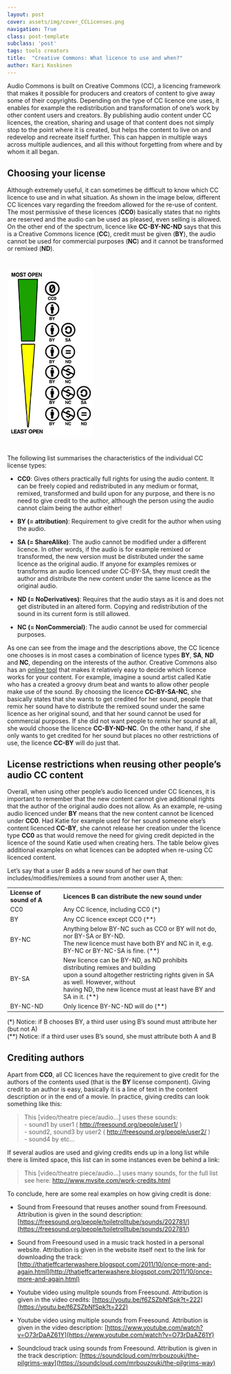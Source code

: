 ```yaml
---
layout: post
cover: assets/img/cover_CCLicenses.png
navigation: True
class: post-template
subclass: 'post'
tags: tools creators
title:  "Creative Commons: What licence to use and when?"
author: Kari Koskinen
---
```


Audio Commons is built on Creative Commons (CC), a licencing framework that makes it possible for producers and creators of content to give away some of their copyrights. Depending on the type of CC licence one uses, it enables for example the redistribution and transformation of one’s work by other content users and creators. By publishing audio content under CC licences, the creation, sharing and usage of that content does not simply stop to the point where it is created, but helps the content to live on and redevelop and recreate itself further. This can happen in multiple ways across multiple audiences, and all this without forgetting from where and by whom it all began.

## Choosing your license

Although extremely useful, it can sometimes be difficult to know which CC licence to use and in what situation. As shown in the image below, different CC licences vary regarding the freedom allowed for the re-use of content. The most permissive of these licences (**CC0**) basically states that no rights are reserved and the audio can be used as pleased, even selling is allowed. On the other end of the spectrum, licence like **CC-BY-NC-ND** says that this is a Creative Commons licence (**CC**), credit must be given (**BY**), the audio cannot be used for commercial purposes (**NC**) and it cannot be transformed or remixed (**ND**).

<img style="margin:auto;margin-bottom:25px;margin-top:25px;max-width:200px;" class="img-responsive" src="/assets/img/cc_openness.png" alt="Openness levels of Creative Commons Licenses">

The following list summarises the characteristics of the individual CC license types: 

 * **CC0**: Gives others practically full rights for using the audio content. It can be freely copied and redistributed in any medium or format, remixed, transformed and build upon for any purpose, and there is no need to give credit to the author, although the person using the audio cannot claim being the author either! 

 * **BY (= attribution)**: Requirement to give credit for the author when using the audio.

 * **SA (= ShareAlike)**: The audio cannot be modified under a different licence. In other words, if the audio is for example remixed or transformed, the new version must be distributed under the same licence as the original audio. If anyone for examples remixes or transforms an audio licenced under CC-BY-SA, they must credit the author and distribute the new content under the same licence as the original audio.

 * **ND (= NoDerivatives)**: Requires that the audio stays as it is and does not get distributed in an altered form. Copying and redistribution of the sound in its current form is still allowed. 

 * **NC (= NonCommercial)**: The audio cannot be used for commercial purposes.


As one can see from the image and the descriptions above, the CC licence one chooses is in most cases a combination of licence types **BY**, **SA**, **ND** and **NC**, depending on the interests of the author. Creative Commons also has an [online tool](https://creativecommons.org/choose/) that makes it relatively easy to decide which licence works for your content. For example, imagine a sound artist called Katie who has a created a groovy drum beat and wants to allow other people make use of the sound. By choosing the licence **CC-BY-SA-NC**, she basically states that she wants to get credited for her sound, people that remix her sound have to distribute the remixed sound under the same licence as her original sound, and that her sound cannot be used for commercial purposes. If she did not want people to remix her sound at all, she would choose the licence **CC-BY-ND-NC**. On the other hand, if she only wants to get credited for her sound but places no other restrictions of use, the licence **CC-BY** will do just that. 


## License restrictions when reusing other people’s audio CC content

Overall, when using other people’s audio licenced under CC licences, it is important to remember that the new content cannot give additional rights that the author of the original audio does not allow. As an example, re-using audio licenced under **BY** means that the new content cannot be licenced under **CC0**. Had Katie for example used for her sound someone else’s content licenced **CC-BY**, she cannot release her creation under the licence type **CC0** as that would remove the need for giving credit depicted in the licence of the sound Katie used when creating hers. The table below gives additional examples on what licences can be adopted when re-using CC licenced content. 

Let’s say that a user B adds a new sound of her own that includes/modifies/remixes a sound from another user A, then:

<table>
<tr>
    <td><b>License of sound of A</b></td>
    <td><b>Licences B can distribute the new sound under</b></td>
</tr>
<tr>
    <td>CC0</td>
    <td>Any CC licence, including CC0 (*)</td>
</tr>
<tr>
    <td>BY</td>
    <td>Any CC licence except CC0 (**)</td>
</tr>
<tr>
    <td>BY-NC</td>
    <td>Anything below BY-NC such as CC0 or BY will not do, nor BY-SA or BY-ND. <br>The new licence must have both BY and NC in it, e.g. BY-NC or BY-NC-SA is fine. (**)</td>
</tr>
<tr>
    <td>BY-SA</td>
    <td>New licence can be BY-ND, as ND prohibits distributing remixes and building <br>upon a sound altogether restricting rights given in SA as well. However, without <br>having ND, the new licence must at least have BY and SA in it. (**)</td>
</tr>
<tr>
    <td>BY-NC-ND</td>
    <td>Only licence BY-NC-ND will do (**)</td>
</tr>
</table>

(*) Notice: if B chooses BY, a third user using B’s sound must attribute her (but not A)
<br>(**) Notice: if a third user uses B’s sound, she must attribute both A and B  


## Crediting authors

Apart from **CC0**, all CC licences have the requirement to give credit for the authors of the contents used (that is the **BY** license component). Giving credit to an author is easy, basically it is a line of text in the content description or in the end of a movie. In practice, giving credits can look something like this: 

>  This [video/theatre piece/audio...] uses these sounds:
<br>- sound1 by user1 ( http://freesound.org/people/user1/ )
<br>- sound2, sound3 by user2 ( http://freesound.org/people/user2/ )
<br>- sound4 by etc…

If several audios are used and giving credits ends up in a long list while there is limited space, this list can in some instances even be behind a link: 

> This [video/theatre piece/audio...] uses many sounds, for the full list see here: http://www.mysite.com/work-credits.html

To conclude, here are some real examples on how giving credit is done: 

-	Sound from Freesound that reuses another sound from Freesound. Attribution is given in the sound description: [https://freesound.org/people/toiletrolltube/sounds/202781/](https://freesound.org/people/toiletrolltube/sounds/202781/)

-	Sound from Freesound used in a music track hosted in a personal website. Attribution is given in the website itself next to the link for downloading the track: [http://thatjeffcarterwashere.blogspot.com/2011/10/once-more-and-again.html](http://thatjeffcarterwashere.blogspot.com/2011/10/once-more-and-again.html)

-	Youtube video using mulitple sounds from Freesound.  Attribution is given in the video credits: [https://youtu.be/f6ZSZbNfSpk?t=222](https://youtu.be/f6ZSZbNfSpk?t=222)

-	Youtube video using multiple sounds from Freesound. Attribution is given in the video description: [https://www.youtube.com/watch?v=O73rDaAZ61Y](https://www.youtube.com/watch?v=O73rDaAZ61Y)

-	Soundcloud track using sounds from Freesound. Attribution is given in the track description: [https://soundcloud.com/mrbouzouki/the-pilgrims-way](https://soundcloud.com/mrbouzouki/the-pilgrims-way)

